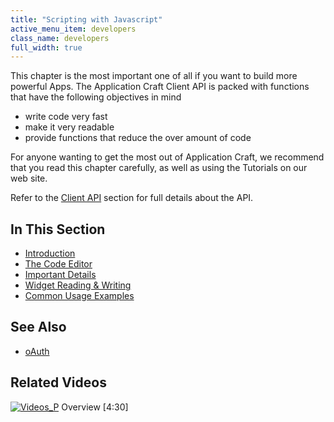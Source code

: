 ```yaml
---
title: "Scripting with Javascript"
active_menu_item: developers
class_name: developers
full_width: true
---
```



This chapter is the most important one of all if you want to build more powerful Apps. The Application Craft Client API is packed with functions that have the following objectives in mind

 - write code very fast
 - make it very readable
 - provide functions that reduce the over amount of code

For anyone wanting to get the most out of Application Craft, we recommend that you read this chapter carefully, as well as using the Tutorials on our web site.

Refer to the [Client API](/developers/documentation/scripting-apis/client-api/) section for full details about the API.

## In This Section

 - [Introduction](/developers/documentation/scripting-apis/client-scripting-overview/scripting-with-javascript/introduction/)
 - [The Code Editor](/developers/documentation/scripting-apis/client-scripting-overview/scripting-with-javascript/the-code-editor/)
 - [Important Details](/developers/documentation/scripting-apis/client-scripting-overview/scripting-with-javascript/important-details/)
 - [Widget Reading & Writing](/developers/documentation/scripting-apis/client-scripting-overview/scripting-with-javascript/widget-reading-writing/)
 - [Common Usage Examples](/developers/documentation/scripting-apis/client-scripting-overview/scripting-with-javascript/common-usage-examples/)

## See Also

 - [oAuth](/developers/documentation/product-guide/advanced-features/oauth/)

## Related Videos

[![Videos\_P](/img/docs/videos_p.png)](http://www.youtube.com/v/pHaov7DW4kM?autoplay=1&hd=1&fs=1&showsearch=0&rel=0&) Overview [4:30]

